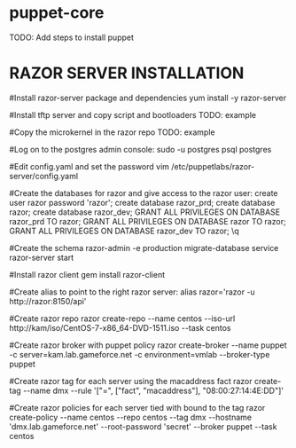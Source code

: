 # puppet-core
TODO: Add steps to install puppet

RAZOR SERVER INSTALLATION
=========================
#Install razor-server package and dependencies
  yum install -y razor-server

#Install tftp server and copy script and bootloaders
TODO: example

#Copy the microkernel in the razor repo
TODO: example

#Log on to the postgres admin console:
  sudo -u postgres psql postgres

#Edit config.yaml and set the password
  vim /etc/puppetlabs/razor-server/config.yaml

#Create the databases for razor and give access to the razor user:
  create user razor password 'razor';
  create database razor_prd;
  create database razor;
  create database razor_dev;
  GRANT ALL PRIVILEGES ON DATABASE razor_prd TO razor;
  GRANT ALL PRIVILEGES ON DATABASE razor TO razor;
  GRANT ALL PRIVILEGES ON DATABASE razor_dev TO razor;
  \q

#Create the schema
  razor-admin -e production migrate-database
  service razor-server start

#Install razor client
  gem install razor-client

#Create alias to point to the right razor server:
  alias razor='razor -u http://razor:8150/api'

#Create razor repo
  razor create-repo --name centos --iso-url http://kam/iso/CentOS-7-x86_64-DVD-1511.iso --task centos

#Create razor broker with puppet policy
  razor create-broker --name puppet -c server=kam.lab.gameforce.net -c environment=vmlab --broker-type puppet

#Create razor tag for each server using the macaddress fact
  razor create-tag --name dmx --rule '["=", ["fact", "macaddress"], "08:00:27:14:4E:DD"]'

#Create razor policies for each server tied with bound to the tag
  razor create-policy --name centos --repo centos --tag dmx --hostname 'dmx.lab.gameforce.net' --root-password 'secret' --broker puppet --task centos

